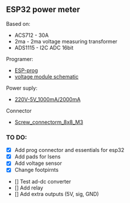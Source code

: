 ## ESP32 power meter

Based on:
* ACS712 - 30A
* 2ma - 2ma voltage measuring transformer
* ADS1115 - I2C ADC 16bit

Programer:
* [ESP-prog](https://docs.espressif.com/projects/esp-iot-solution/en/latest/hw-reference/ESP-Prog_guide.html)
* [voltage module schematic](https://diyprojectslab.com/zmpt101b-voltage-sensor-module-with-arduino/)

Power suply:
* [220V-5V_1000mA/2000mA](https://pl.aliexpress.com/item/1005005029575292.html?spm=a2g0o.order_list.order_list_main.40.53561c24AgBVnU&gatewayAdapt=glo2pol)

Connector
* [Screw_connectorm_8x8_M3](https://pl.aliexpress.com/item/1005007060857910.html?spm=a2g0o.detail.0.0.38d7AUSVAUSVAv&mp=1&_gl=1*10grcc4*_gcl_aw*R0NMLjE3Mjgy)

### TO DO:

- [x] Add prog connector and essentials for esp32
- [x] Add pads for Isens
- [x] Add voltage sensor
- [x] Change footpirnts
- [] Test ad-dc converter
- [] Add relay
- [] Add extra outputs (5V, sig, GND)
